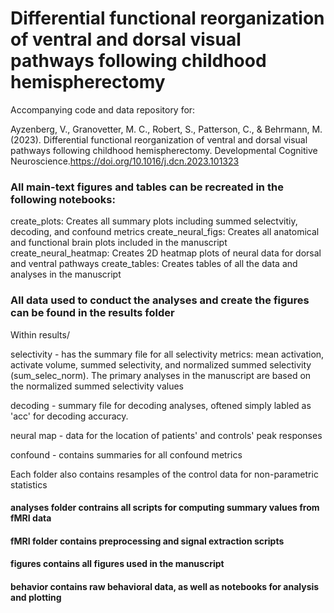 # Differential functional reorganization of ventral and dorsal visual pathways following childhood hemispherectomy

Accompanying code and data repository for: 

Ayzenberg, V., Granovetter, M. C., Robert, S., Patterson, C., & Behrmann, M. (2023). Differential functional reorganization of ventral and dorsal visual pathways following childhood hemispherectomy. Developmental Cognitive Neuroscience.https://doi.org/10.1016/j.dcn.2023.101323


### All main-text figures and tables can be recreated in the following notebooks:
create_plots: Creates all summary plots including summed selectvitiy, decoding, and confound metrics
create_neural_figs: Creates all anatomical and functional brain plots included in the manuscript
create_neural_heatmap: Creates 2D heatmap plots of neural data for dorsal and ventral pathways
create_tables: Creates tables of all the data and analyses in the manuscript


### All data used to conduct the analyses and create the figures can be found in the results folder

Within results/

selectivity - has the summary file for all selectivity metrics: mean activation, activate volume, summed selectivity, and normalized summed selectivity (sum_selec_norm). The primary analyses in the manuscript are based on the normalized summed selectivity values

decoding - summary file for decoding analyses, oftened simply labled as 'acc' for decoding accuracy.

neural map - data for the location of patients' and controls' peak responses

confound - contains summaries for all confound metrics

Each folder also contains resamples of the control data for non-parametric statistics

#### analyses folder contrains all scripts for computing summary values from fMRI data

#### fMRI folder contains preprocessing and signal extraction scripts

#### figures contains all figures used in the manuscript

#### behavior contains raw behavioral data, as well as notebooks for analysis and plotting







